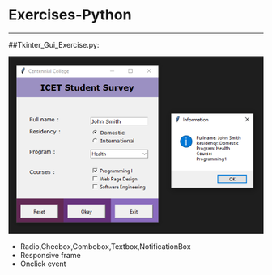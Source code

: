 # Exercises-Python
-------------------------
##Tkinter_Gui_Exercise.py:
 
![Tkinter_Gui_Exercise.py](https://raw.githubusercontent.com/FreyaKim0/Exercises-Python/main/pictures/Tkinter_Gui_Exercise.py.png?token=APMFUSF5CHFTPJUDE2QHLF3AXXCZY)
* Radio,Checbox,Combobox,Textbox,NotificationBox
* Responsive frame
* Onclick event
